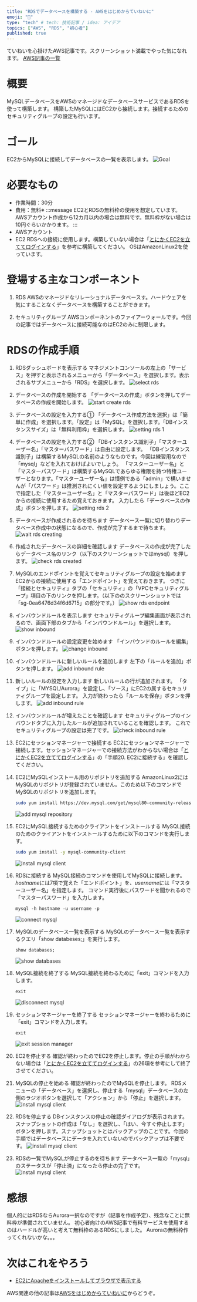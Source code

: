 ```yaml
---
title: "RDSでデータベースを構築する - AWSをはじめからていねいに"
emoji: "📒"
type: "tech" # tech: 技術記事 / idea: アイデア
topics: ["AWS", "RDS", "初心者"]
published: true
---
```

ていねいを心掛けたAWS記事です。スクリーンショット満載でやった気になれます。
[AWS記事の一覧](https://zenn.dev/sway/articles/aws_index_list)

# 概要
MySQLデータベースをAWSのマネージドなデータベースサービスであるRDSを使って構築します。
構築したMySQLにはEC2から接続します。接続するためのセキュリティグループの設定も行います。

# ゴール
EC2からMySQLに接続してデータベースの一覧を表示します。
![Goal](/images/aws_publish_create_rds/aws_publish_create_rds_goal.jpg)

# 必要なもの
- 作業時間：30分
- 費用：無料※
    :::message
    EC2とRDSの無料枠の使用を想定しています。AWSアカウント作成から12カ月以内の場合は無料です。無料枠がない場合は10円ぐらいかかります。
    :::
- AWSアカウント
- EC2
    RDSへの接続に使用します。構築していない場合は「[とにかくEC2を立ててログインする](https://zenn.dev/sway/articles/aws_biginner_create_ec2)」を参考に構築してください。
    OSはAmazonLinux2を使っています。

# 登場する主なコンポーネント

1. RDS
    AWSのマネージドなリレーショナルデータベースす。ハードウェアを気にすることなくデータベースを構築することができます。

1. セキュリティグループ
    AWSコンポーネントのファイアーウォールです。今回の記事ではデータベースに接続可能なのはEC2のみに制限します。

# RDSの作成手順

1. RDSダッシュボードを表示する
    マネジメントコンソールの左上の「サービス」を押すと表示されるメニューから「データベース」を選択します。表示されるサブメニューから「RDS」を選択します。
    ![select rds](/images/aws_publish_create_rds/aws_publish_create_rds_tutorial_01.jpg)

1. データベースの作成を開始する
    「データベースの作成」ボタンを押してデータベースの作成を開始します。
    ![start create rds](/images/aws_publish_create_rds/aws_publish_create_rds_tutorial_02.jpg)

1. データベースの設定を入力する①
    「データベース作成方法を選択」は「簡単に作成」を選択します。「設定」は「MySQL」を選択します。「DBインスタンスサイズ」は「無料利用枠」を選択します。
    ![setting rds 1](/images/aws_publish_create_rds/aws_publish_create_rds_tutorial_03.jpg)

1. データベースの設定を入力する②
    「DBインスタンス識別子」「マスターユーザー名」「マスターパスワード」は自由に設定します。
    「DBインスタンス識別子」は構築するMySQLの名前のようなものです。今回は練習用なので「mysql」などを入れておけばよいでしょう。
    「マスターユーザー名」と「マスターパスワード」は構築するMySQLであらゆる権限を持つ特権ユーザーとなります。「マスターユーザー名」は慣例である「admin」で構いませんが「パスワード」は推測されにくい値を設定するようにしましょう。ここで指定した「マスターユーザー名」と「マスターパスワード」は後ほどEC2からの接続に使用するため覚えておきます。
    入力したら「データベースの作成」ボタンを押します。
    ![setting rds 2](/images/aws_publish_create_rds/aws_publish_create_rds_tutorial_04.jpg)

1. データベースが作成されるのを待ちます
    データベース一覧に切り替わりデータベース作成中の状態になるので、作成が完了するまで待ちます。
    ![wait rds creating](/images/aws_publish_create_rds/aws_publish_create_rds_tutorial_05.jpg)

1. 作成されたデータベースの詳細を確認します
    データベースの作成が完了したらデータベース名のリンク（以下のスクリーンショットではmysql）を押します。
    ![check rds created](/images/aws_publish_create_rds/aws_publish_create_rds_tutorial_06.jpg)

1. MySQLのエンドポイントを覚えてセキュリティグループの設定を始めます
    EC2からの接続に使用する「エンドポイント」を覚えておきます。
    つぎに「接続とセキュリティ」タブの「セキュリティ」の「VPCセキュリティグループ」項目の下のリンクを押します。（以下ののスクリーンショットでは「sg-0ea6476d34f6d6715」の部分です。）
    ![show rds endpoint](/images/aws_publish_create_rds/aws_publish_create_rds_tutorial_07.jpg)

1. インバウンドルールを表示します
    セキュリティグループ編集画面が表示されるので、画面下部のタブから「インバウンドルール」を選択します。
    ![show inbound](/images/aws_publish_create_rds/aws_publish_create_rds_tutorial_08.jpg)

1. インバウンドルールの設定変更を始めます
    「インバウンドのルールを編集」ボタンを押します。
    ![change inbound](/images/aws_publish_create_rds/aws_publish_create_rds_tutorial_09.jpg)

1. インバウンドルールに新しいルールを追加します
    左下の「ルールを追加」ボタンを押します。
    ![add inbound rule](/images/aws_publish_create_rds/aws_publish_create_rds_tutorial_10.jpg)

1. 新しいルールの設定を入力します
    新しいルールの行が追加されます。
    「タイプ」に「MYSQL/Aurora」を設定し、「ソース」にEC2の属するセキュリティグループを設定します。
    入力が終わったら「ルールを保存」ボタンを押します。
    ![add inbound rule](/images/aws_publish_create_rds/aws_publish_create_rds_tutorial_11.jpg)

1. インバウンドルールが増えたことを確認します
    セキュリティグループのインバウンドタブに入力したルールが追加されていることを確認します。
    これでセキュリティグループの設定は完了です。
    ![check inbound rule](/images/aws_publish_create_rds/aws_publish_create_rds_tutorial_12.jpg)

1. EC2にセッションマネージャーで接続する
    EC2にセッションマネージャーで接続します。セッションマネージャーでの接続方法がわからない場合は「[とにかくEC2を立ててログインする](https://zenn.dev/sway/articles/aws_biginner_create_ec2)」の「手順20. EC2に接続する」を確認してください。

1. EC2にMySQLインストール用のリポジトリを追加する
    AmazonLinux2にはMySQLのリポジトリが登録されていません。このため以下のコマンドでMySQLのリポジトリを追加します。
    ```sh
    sudo yum install https://dev.mysql.com/get/mysql80-community-release-el7-1.noarch.rpm -y
    ```
    ![add mysql repository](/images/aws_publish_create_rds/aws_publish_create_rds_tutorial_13.jpg)

1. EC2にMySQL接続するためのクライアントをインストールする
    MySQL接続のためのクライアントをインストールするために以下のコマンドを実行します。
    ```sh
    sudo yum install -y mysql-community-client
    ```
    ![install mysql client](/images/aws_publish_create_rds/aws_publish_create_rds_tutorial_14.jpg)

1. RDSに接続する
    MySQL接続のコマンドを使用してMySQLに接続します。*hostname*には7項で覚えた「エンドポイント」を、*username*には「マスターユーザー名」を指定します。
    コマンド実行後にパスワードを聞かれるので「マスターパスワード」を入力します。
    ```
    mysql -h hostname -u username -p
    ```
    ![connect mysql](/images/aws_publish_create_rds/aws_publish_create_rds_tutorial_15.jpg)

1. MySQLのデータベース一覧を表示する
    MySQLのデータベース一覧を表示するクエリ「show databeses;」を実行します。
    ```sql
    show databases;
    ```
    ![show databases](/images/aws_publish_create_rds/aws_publish_create_rds_tutorial_16.jpg)

1. MySQL接続を終了する
    MySQL接続を終わるために「exit」コマンドを入力します。
    ```
    exit
    ```
    ![disconnect mysql](/images/aws_publish_create_rds/aws_publish_create_rds_tutorial_17.jpg)

1. セッションマネージャーを終了する
    セッションマネージャーを終わるために「exit」コマンドを入力します。
    ```
    exit
    ```
    ![exit session manager](/images/aws_publish_create_rds/aws_publish_create_rds_tutorial_18.jpg)

1. EC2を停止する
    確認が終わったのでEC2を停止します。停止の手順がわからない場合は「[とにかくEC2を立ててログインする](https://zenn.dev/sway/articles/aws_biginner_create_ec2)」の26項を参考にして終了させてください。

1. MySQLの停止を始める
    確認が終わったのでMySQLを停止します。
    RDSメニューの「データベース」を選択し、停止する「mysql」データベースの左側のラジオボタンを選択して「アクション」から「停止」を選択します。
    ![install mysql client](/images/aws_publish_create_rds/aws_publish_create_rds_tutorial_19.jpg)

1. RDSを停止する
    DBインスタンスの停止の確認ダイアログが表示されます。
    スナップショットの作成は「なし」を選択し、「はい、今すぐ停止します」ボタンを押します。スナップショットとはバックアップのことです。今回の手順ではデータベースにデータを入れていないのでバックアップは不要です。
    ![install mysql client](/images/aws_publish_create_rds/aws_publish_create_rds_tutorial_20.jpg)

1. RDSの一覧でMySQLが停止するのを待ちます
    データベース一覧の「mysql」のステータスが「停止済」になったら停止の完了です。
    ![install mysql client](/images/aws_publish_create_rds/aws_publish_create_rds_tutorial_21.jpg)

# 感想
個人的にはRDSならAurora一択なのですが（記事を作成予定）、残念なことに無料枠が準備されていません。
初心者向けのAWS記事で有料サービスを使用するのはハードルが高いと考えて無料枠のあるRDSにしました。
Auroraの無料枠作ってくれないかな。。。

# 次はこれをやろう
- [EC2にApacheをインストールしてブラウザで表示する](https://zenn.dev/sway/articles/aws_publish_apache)

AWS関連の他の記事は[AWSをはじめからていねいに](https://zenn.dev/sway/articles/aws_index_list)からどうぞ。
